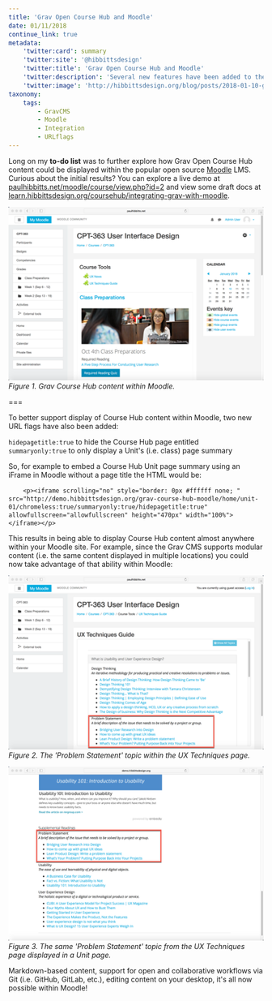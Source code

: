 ```yaml
---
title: 'Grav Open Course Hub and Moodle'
date: 01/11/2018
continue_link: true
metadata:
    'twitter:card': summary
    'twitter:site': '@hibbittsdesign'
    'twitter:title': 'Grav Open Course Hub and Moodle'
    'twitter:description': 'Several new features have been added to the Grav Open Course Hub to improve integration with Moodle'
    'twitter:image': 'http://hibbittsdesign.org/blog/posts/2018-01-10-grav-open-course-hub-and-moodle/grav-with-moodle.png'
taxonomy:
    tags:
        - GravCMS
        - Moodle
        - Integration
        - URLflags
---
```


Long on my **to-do list** was to further explore how Grav Open Course Hub content could be displayed within the popular open source [Moodle](https://moodle.org/) LMS. Curious about the initial results? You can explore a live demo at <a href="http://paulhibbitts.net/moodle/course/view.php?id=2">paulhibbitts.net/moodle/course/view.php?id=2</a> and view some draft docs at [learn.hibbittsdesign.org/coursehub/integrating-grav-with-moodle](http://learn.hibbittsdesign.org/coursehub/integrating-grav-with-moodle).

![Grav Course Hub content within Moodle](grav-with-moodle.png)  
_Figure 1. Grav Course Hub content within Moodle._

===

To better support display of Course Hub content within Moodle, two new URL flags have also been added:

`hidepagetitle:true` to hide the Course Hub page entitled  
`summaryonly:true` to only display a Unit's (i.e. class) page summary  

So, for example to embed a Course Hub Unit page summary using an iFrame in Moodle without a page title the HTML would be:

        <p><iframe scrolling="no" style="border: 0px #ffffff none; " src="http://demo.hibbittsdesign.org/grav-course-hub-moodle/home/unit-01/chromeless:true/summaryonly:true/hidepagetitle:true" allowfullscreen="allowfullscreen" height="470px" width="100%"></iframe></p>

This results in being able to display Course Hub content almost anywhere within your Moodle site. For example, since the Grav CMS supports modular content (i.e. the same content displayed in multiple locations) you could now take advantage of that ability within Moodle:

![UX Techniques Page](ux-techniques.png)  
_Figure 2. The 'Problem Statement' topic within the UX Techniques page._

![Unnit Page](week-1.png)  
_Figure 3. The same 'Problem Statement' topic from the UX Techniques page displayed in a Unit page._

Markdown-based content, support for open and collaborative workflows via Git (i.e. GitHub, GitLab, etc.), editing content on your desktop, it's all now possible within Moodle!
